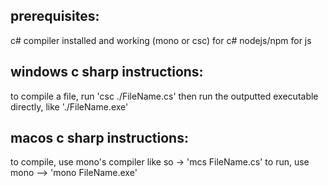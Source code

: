 ## prerequisites:
c# compiler installed and working (mono or csc) for c#
nodejs/npm for js

## windows c sharp instructions:
to compile a file, run 'csc ./FileName.cs'
then run the outputted executable directly, like './FileName.exe'

## macos c sharp instructions:
to compile, use mono's compiler like so -> 'mcs FileName.cs'
to run, use mono --> 'mono FileName.exe'